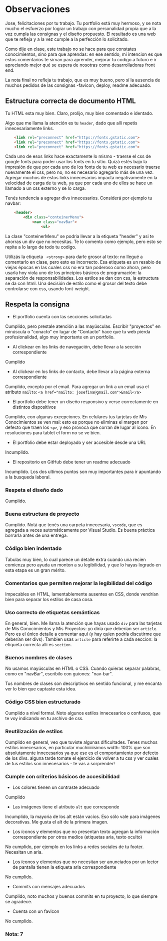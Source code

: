 # Observaciones

Jose, felicitaciones por tu trabajo. Tu portfolio está muy hermoso, y se nota mucho el esfuerzo por lograr un trabajo con personalidad propia que a la vez cumpla las consignas y el diseño propuesto. El resultado es una web que te refleja y a la vez cumple a la perfección lo solicitado.

Como dije en clase, este trabajo no se hace para que constates conocimientos, sino para que aprendas: en ese sentido, mi intencion es que estos comentarios te sirvan para aprender, mejorar tu codigo a futuro e ir apreciando mejor qué se espera de nosotras como desarrolladoras front end.

La nota final no refleja tu trabajo, que es muy bueno, pero sí la ausencia de muchos pedidos de las consignas -favicon, deploy, readme adecuado. 

## Estructura correcta de documento HTML

Tu HTML esta muy bien. Claro, prolijo, muy bien comentado e identado.

Algo que me llama la atención es tu `header`, dado que allí repetís innecesariamente links.

```html
    <link rel="preconnect" href="https://fonts.gstatic.com">
    <link rel="preconnect" href="https://fonts.gstatic.com">
    <link rel="preconnect" href="https://fonts.gstatic.com">
```

Cada uno de esos links hace exactamente lo mismo - traerse el css de google fonts para poder usar los fonts en tu sitio. Quizá estés bajo la impresión de que por cada uno de los fonts de tu web es necesario traerse nuevamente el css, pero no, no es necesario agregarlo más de una vez. Agregar muchos de estos links innecesarios impacta negativamente en la velocidad de carga de tu web, ya que por cada uno de ellos se hace un llamado a un css externo y se lo carga. 

Tenés tendencia a agregar divs innecesarios. Considerá por ejemplo tu navbar:

```html
    <header>
        <div class="conteinerMenu">
            <nav class="navBar">
                <ul>
```

La clase "conteinerMenu" se podria llevar a la etiqueta "header" y asi te ahorras un div que no necesitas. Te lo comento como ejemplo, pero esto se repite a lo largo de todo tu codigo. 

Utilizás la etiqueta ` <strong>` para darle grosor al texto: no llegué a comentarlo en clase, pero esto es incorrecto. Esa etiqueta es un resabio de viejas épocas en las cuales css no era tan poderoso como ahora, pero usarla hoy viola uno de los principios básicos de programación: la separación de responsabilidades. Los estilos se dan con css, la estructura se da con html. Una decisión de estilo como el grosor del texto debe controlarse con css, usando font-weight. 


## Respeta la consigna

- El portfolio cuenta con las secciones solicitadas

Cumplido, pero prestale atención a las mayúsculas. Escribir "proyectos" en minúscula o "conacto" en lugar de "Contacto" hace que tu web pierda profesionalidad, algo muy importante en un portfolio. 

- Al clickear en los links de navegación, debe llevar a la sección correspondiente

Cumplido

- Al clickear en los links de contacto, debe llevar a la página externa
  correspondiente

Cumplido, excepto por el email. Para agregar un link a un email usa el atributo `mailto`: `<a href="mailto: josefina@gmail.com">Email</a>` 

- El portfolio debe tener un diseño responsivo y verse correctamente en distintos dispositivos

Cumplido, con algunas excepciones. En celulares tus tarjetas de Mis Conocimientos se ven mal: esto es porque no eliminas el margen por defecto que traen los `<p>`, y eso provoca que corran de lugar al icono. En resoluciones para tablet el form no se ve bien. 

- El portfolio debe estar deployado y ser accesible desde una URL

Incumplido. 

- El repositorio en GitHub debe tener un readme adecuado

Incumplido. Los dos ultimos puntos son muy importantes para ir apuntando a la busqueda laboral. 

### Respeta el diseño dado

Cumplido.

### Buena estructura de proyecto

Cumplido. Notá que tenés una carpeta innecesaria, `vscode`, que es agregada a veces automáticamente por Visual Studio. Es buena práctica borrarla antes de una entrega. 

### Código bien indentado

Tabulas muy bien, lo cual parece un detalle extra cuando una recien comienza pero ayuda un monton a su legibilidad, y que lo hayas logrado en esta etapa es un gran mérito. 

### Comentarios que permiten mejorar la legibilidad del código

Impecables en HTML, lamentablemente ausentes en CSS, donde vendrían bien para separar los estilos de casa cosa.

### Uso correcto de etiquetas semánticas

En general, bien.  Me llama la atención que hayas usado `div` para las tarjetas de Mis Conocimientos y Mis Proyectos: yo diría que deberían ser `article`. Pero es el único detalle a comentar aquí (y hay quien podría discutirme que deberían ser divs). Tambien usas `article` para referirte a cada seccion: la etiqueta correcta alli es `section`. 

### Buenos nombres de clases

No usamos mayúsculas en HTML o CSS. Cuando quieras separar palabras, como en "navBar", escribilo con guiones: "nav-bar". 

Tus nombres de clases son descriptivos en sentido funcional, y me encanta ver lo bien que captaste esta idea.

### Código CSS bien estructurado

Cumplido a nivel formal. Noto algunos estilos innecesarios o confusos, que te voy indicando en tu archivo de css.

### Reutilización de estilos

Cumplido en general, veo que tuviste algunas dificultades. Tenes muchos estilos innecesarios, en particular muchiiiiiisimos width: 100% que son absolutamente innecesarios ya que ese es el comportamiento por defecto de los divs. alguna tarde tomate el ejercicio de volver a tu css y ver cuales de tus estilos son innecesarios - te vas a sorprender!

### Cumple con criterios básicos de accesibilidad

- Los colores tienen un contraste adecuado

Cumplido

- Las imágenes tiene el atributo `alt` que corresponde

Incumplido, la mayoria de los alt están vacíos. Eso sólo vale para imágenes decorativas. Me gusta el alt de la primera imagen. 

- Los íconos y elementos que no presentan texto agregan la información correspondiente por otros medios (etiquetas aria, texto oculto)

No cumplido, por ejemplo en los links a redes sociales de tu footer. Necesitan un aria.

- Los íconos y elementos que no necesitan ser anunciados por un lector de pantalla tienen la etiqueta aria
  correspondiente

No cumplido. 

- Commits con mensajes adecuados

Cumplido, noto muchos y buenos commits en tu proyecto, lo que siempre se agradece.

- Cuenta con un favicon

No cumplido. 

### Nota: 7

